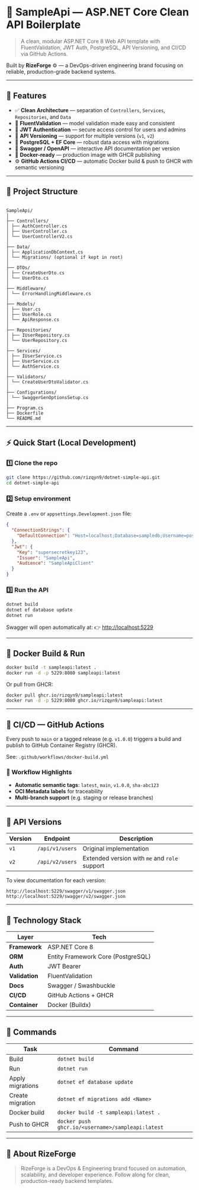 # 🧩 SampleApi — ASP.NET Core Clean API Boilerplate

> A clean, modular ASP.NET Core 8 Web API template with FluentValidation, JWT Auth, PostgreSQL, API Versioning, and CI/CD via GitHub Actions.

Built by **RizeForge** ⚙️ — a DevOps-driven engineering brand focusing on reliable, production-grade backend systems.

---

## 🚀 Features

- ✅ **Clean Architecture** — separation of `Controllers`, `Services`, `Repositories`, and `Data`
- 🧠 **FluentValidation** — model validation made easy and consistent
- 🔐 **JWT Authentication** — secure access control for users and admins
- 🧩 **API Versioning** — support for multiple versions (`v1`, `v2`)
- 💾 **PostgreSQL + EF Core** — robust data access with migrations
- 🧱 **Swagger / OpenAPI** — interactive API documentation per version
- 🐳 **Docker-ready** — production image with GHCR publishing
- ⚙️ **GitHub Actions CI/CD** — automatic Docker build & push to GHCR with semantic versioning

---

## 📂 Project Structure

```

SampleApi/
│
├── Controllers/
│ ├── AuthController.cs
│ ├── UserController.cs
│ └── UserControllerV2.cs
│
├── Data/
│ ├── ApplicationDbContext.cs
│ └── Migrations/ (optional if kept in root)
│
├── DTOs/
│ ├── CreateUserDto.cs
│ └── UserDto.cs
│
├── Middleware/
│ └── ErrorHandlingMiddleware.cs
│
├── Models/
│ ├── User.cs
│ ├── UserRole.cs
│ └── ApiResponse.cs
│
├── Repositories/
│ ├── IUserRepository.cs
│ └── UserRepository.cs
│
├── Services/
│ ├── IUserService.cs
│ ├── UserService.cs
│ └── AuthService.cs
│
├── Validators/
│ └── CreateUserDtoValidator.cs
│
├── Configurations/
│ └── SwaggerGenOptionsSetup.cs
│
├── Program.cs
├── Dockerfile
└── README.md

```

---

## ⚡ Quick Start (Local Development)

### 1️⃣ Clone the repo

```bash
git clone https://github.com/rizqyn9/dotnet-simple-api.git
cd dotnet-simple-api
```

### 2️⃣ Setup environment

Create a `.env` or `appsettings.Development.json` file:

```json
{
  "ConnectionStrings": {
    "DefaultConnection": "Host=localhost;Database=sampledb;Username=postgres;Password=postgres"
  },
  "Jwt": {
    "Key": "supersecretkey123",
    "Issuer": "SampleApi",
    "Audience": "SampleApiClient"
  }
}
```

### 3️⃣ Run the API

```bash
dotnet build
dotnet ef database update
dotnet run
```

Swagger will open automatically at:
👉 [http://localhost:5229](http://localhost:5229)

---

## 🐳 Docker Build & Run

```bash
docker build -t sampleapi:latest .
docker run -d -p 5229:8080 sampleapi:latest
```

Or pull from GHCR:

```bash
docker pull ghcr.io/rizqyn9/sampleapi:latest
docker run -d -p 5229:8080 ghcr.io/rizqyn9/sampleapi:latest
```

---

## 🔄 CI/CD — GitHub Actions

Every push to `main` or a tagged release (e.g. `v1.0.0`) triggers a build and publish to GitHub Container Registry (GHCR).

See: `.github/workflows/docker-build.yml`

### 🧠 Workflow Highlights

- **Automatic semantic tags**: `latest`, `main`, `v1.0.0`, `sha-abc123`
- **OCI Metadata labels** for traceability
- **Multi-branch support** (e.g. staging or release branches)

---

## 🧪 API Versions

| Version | Endpoint        | Description                                   |
| ------- | --------------- | --------------------------------------------- |
| `v1`    | `/api/v1/users` | Original implementation                       |
| `v2`    | `/api/v2/users` | Extended version with `me` and `role` support |

To view documentation for each version:

```
http://localhost:5229/swagger/v1/swagger.json
http://localhost:5229/swagger/v2/swagger.json
```

---

## 🧱 Technology Stack

| Layer          | Tech                               |
| -------------- | ---------------------------------- |
| **Framework**  | ASP.NET Core 8                     |
| **ORM**        | Entity Framework Core (PostgreSQL) |
| **Auth**       | JWT Bearer                         |
| **Validation** | FluentValidation                   |
| **Docs**       | Swagger / Swashbuckle              |
| **CI/CD**      | GitHub Actions + GHCR              |
| **Container**  | Docker (Buildx)                    |

---

## 🧰 Commands

| Task             | Command                                           |
| ---------------- | ------------------------------------------------- |
| Build            | `dotnet build`                                    |
| Run              | `dotnet run`                                      |
| Apply migrations | `dotnet ef database update`                       |
| Create migration | `dotnet ef migrations add <Name>`                 |
| Docker build     | `docker build -t sampleapi:latest .`              |
| Push to GHCR     | `docker push ghcr.io/<username>/sampleapi:latest` |

---

## 🧠 About RizeForge

> RizeForge is a DevOps & Engineering brand focused on automation, scalability, and developer experience.
> Follow along for clean, production-ready backend templates.
